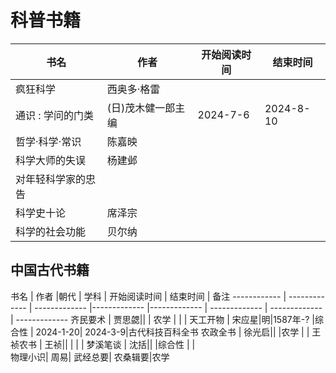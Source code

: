 # 科普书籍


 书名  | 作者  | 开始阅读时间  | 结束时间  
------------  | -------------  |------------- |------------- | 
疯狂科学|西奥多·格雷|
通识 : 学问的门类|(日)茂木健一郎主编|2024-7-6 | 2024-8-10 
哲学·科学·常识|陈嘉映
科学大师的失误  |  杨建邺 |  |   
对年轻科学家的忠告   |  
科学史十论 |  席泽宗 | 
科学的社会功能|贝尔纳|


## 中国古代书籍

 书名  | 作者 |朝代 | 学科 | 开始阅读时间  | 结束时间  | 备注
------------ | -------------  | ------------- |------------- |------------- | ------------- | ------------- | ------------- 
齐民要术  | 贾思勰|| | 农学 |   |  |
天工开物 | 宋应星|明|1587年-? |综合性 | 2024-1-20| 2024-3-9|古代科技百科全书
农政全书 | 徐光启|| |农学 | |
王祯农书 | 王祯|| | | |
梦溪笔谈 | 沈括|| |综合性 | |  
物理小识|
周易|
武经总要|
农桑辑要|农学
